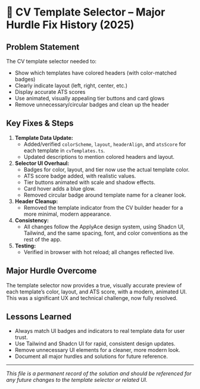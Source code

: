 # 📝 CV Template Selector – Major Hurdle Fix History (2025)

## Problem Statement
The CV template selector needed to:
- Show which templates have colored headers (with color-matched badges)
- Clearly indicate layout (left, right, center, etc.)
- Display accurate ATS scores
- Use animated, visually appealing tier buttons and card glows
- Remove unnecessary/circular badges and clean up the header

## Key Fixes & Steps
1. **Template Data Update:**
   - Added/verified `colorScheme`, `layout`, `headerAlign`, and `atsScore` for each template in `cvTemplates.ts`.
   - Updated descriptions to mention colored headers and layout.
2. **Selector UI Overhaul:**
   - Badges for color, layout, and tier now use the actual template color.
   - ATS score badge added, with realistic values.
   - Tier buttons animated with scale and shadow effects.
   - Card hover adds a blue glow.
   - Removed circular badge around template name for a cleaner look.
3. **Header Cleanup:**
   - Removed the template indicator from the CV builder header for a more minimal, modern appearance.
4. **Consistency:**
   - All changes follow the ApplyAce design system, using Shadcn UI, Tailwind, and the same spacing, font, and color conventions as the rest of the app.
5. **Testing:**
   - Verified in browser with hot reload; all changes reflected live.

## Major Hurdle Overcome
The template selector now provides a true, visually accurate preview of each template’s color, layout, and ATS score, with a modern, animated UI. This was a significant UX and technical challenge, now fully resolved.

## Lessons Learned
- Always match UI badges and indicators to real template data for user trust.
- Use Tailwind and Shadcn UI for rapid, consistent design updates.
- Remove unnecessary UI elements for a cleaner, more modern look.
- Document all major hurdles and solutions for future reference.

---

*This file is a permanent record of the solution and should be referenced for any future changes to the template selector or related UI.* 